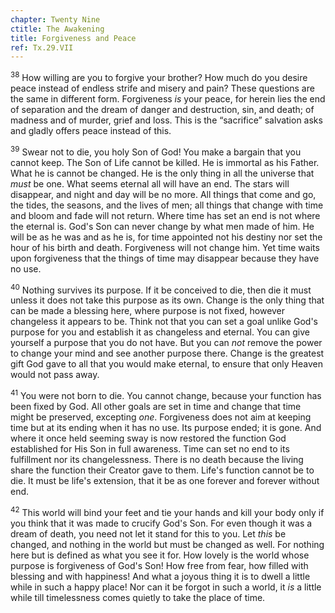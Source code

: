 ```yaml
---
chapter: Twenty Nine
ctitle: The Awakening
title: Forgiveness and Peace
ref: Tx.29.VII
---
```


<sup>38</sup> How willing are you to forgive your brother? How much do you desire
peace instead of endless strife and misery and pain? These questions are
the same in different form. Forgiveness *is* your peace, for herein lies
the end of separation and the dream of danger and destruction, sin, and
death; of madness and of murder, grief and loss. This is the “sacrifice”
salvation asks and gladly offers peace instead of this.

<sup>39</sup> Swear not to die, you holy Son of God! You make a bargain that you
cannot keep. The Son of Life cannot be killed. He is immortal as his
Father. What he is cannot be changed. He is the only thing in all the
universe that *must* be one. What seems eternal all will have an end.
The stars will disappear, and night and day will be no more. All things
that come and go, the tides, the seasons, and the lives of men; all
things that change with time and bloom and fade will not return. Where
time has set an end is not where the eternal is. God's Son can never
change by what men made of him. He will be as he was and as he is, for
time appointed not his destiny nor set the hour of his birth and death.
Forgiveness will not change him. Yet time waits upon forgiveness that
the things of time may disappear because they have no use.

<sup>40</sup> Nothing survives its purpose. If it be conceived to die, then die it
must unless it does not take this purpose as its own. Change is the only
thing that can be made a blessing here, where purpose is not fixed,
however changeless it appears to be. Think not that you can set a goal
unlike God's purpose for you and establish it as changeless and eternal.
You can give yourself a purpose that you do not have. But you can *not*
remove the power to change your mind and see another purpose there.
Change is the greatest gift God gave to all that you would make eternal,
to ensure that only Heaven would not pass away.

<sup>41</sup> You were not born to die. You cannot change, because your function
has been fixed by God. All other goals are set in time and change that
time might be preserved, excepting *one*. Forgiveness does not aim at
keeping time but at its ending when it has no use. Its purpose ended; it
is gone. And where it once held seeming sway is now restored the
function God established for His Son in full awareness. Time can set no
end to its fulfillment nor its changelessness. There is no death because
the living share the function their Creator gave to them. Life's
function cannot be to die. It must be life's extension, that it be as
one forever and forever without end.

<sup>42</sup> This world will bind your feet and tie your hands and kill your body
only if you think that it was made to crucify God's Son. For even though
it was a dream of death, you need not let it stand for this to you. Let
*this* be changed, and nothing in the world but must be changed as well.
For nothing here but is defined as what you see it for. How lovely is
the world whose purpose is forgiveness of God's Son! How free from fear,
how filled with blessing and with happiness! And what a joyous thing it
is to dwell a little while in such a happy place! Nor can it be forgot
in such a world, it *is* a little while till timelessness comes quietly
to take the place of time.

